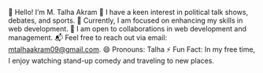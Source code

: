 👋 Hello! I’m M. Talha Akram
🎯 I have a keen interest in political talk shows, debates, and sports.
🌱 Currently, I am focused on enhancing my skills in web development.
🤝 I am open to collaborations in web development and management.
📬 Feel free to reach out via email: mtalhaakram09@gmail.com.
😄 Pronouns: Talha
⚡ Fun Fact: In my free time, I enjoy watching stand-up comedy and traveling to new places.
